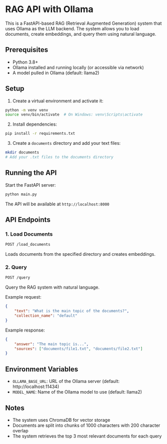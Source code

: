 # RAG API with Ollama

This is a FastAPI-based RAG (Retrieval Augmented Generation) system that uses Ollama as the LLM backend. The system allows you to load documents, create embeddings, and query them using natural language.

## Prerequisites

- Python 3.8+
- Ollama installed and running locally (or accessible via network)
- A model pulled in Ollama (default: llama2)

## Setup

1. Create a virtual environment and activate it:
```bash
python -m venv venv
source venv/bin/activate  # On Windows: venv\Scripts\activate
```

2. Install dependencies:
```bash
pip install -r requirements.txt
```

3. Create a `documents` directory and add your text files:
```bash
mkdir documents
# Add your .txt files to the documents directory
```

## Running the API

Start the FastAPI server:
```bash
python main.py
```

The API will be available at `http://localhost:8000`

## API Endpoints

### 1. Load Documents
```bash
POST /load_documents
```
Loads documents from the specified directory and creates embeddings.

### 2. Query
```bash
POST /query
```
Query the RAG system with natural language.

Example request:
```json
{
    "text": "What is the main topic of the documents?",
    "collection_name": "default"
}
```

Example response:
```json
{
    "answer": "The main topic is...",
    "sources": ["documents/file1.txt", "documents/file2.txt"]
}
```

## Environment Variables

- `OLLAMA_BASE_URL`: URL of the Ollama server (default: http://localhost:11434)
- `MODEL_NAME`: Name of the Ollama model to use (default: llama2)

## Notes

- The system uses ChromaDB for vector storage
- Documents are split into chunks of 1000 characters with 200 character overlap
- The system retrieves the top 3 most relevant documents for each query 